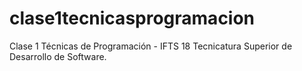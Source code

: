 # clase1tecnicasprogramacion
Clase 1 Técnicas de Programación - IFTS 18 Tecnicatura Superior de Desarrollo de Software. 
